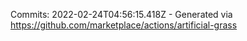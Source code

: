Commits: 2022-02-24T04:56:15.418Z - Generated via https://github.com/marketplace/actions/artificial-grass
<br>

